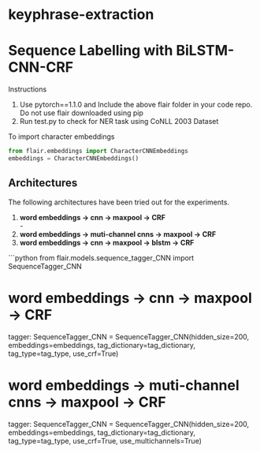 # keyphrase-extraction


# Sequence Labelling with BiLSTM-CNN-CRF

 Instructions 
 <ol>
  <li> Use pytorch==1.1.0 and Include the above flair folder in your code repo. Do not use flair downloaded using pip </li>
  <li> Run test.py to check for NER task using CoNLL 2003 Dataset </li>
  </ol>
  To import character embeddings 
  
```python
from flair.embeddings import CharacterCNNEmbeddings
embeddings = CharacterCNNEmbeddings()
```

## Architectures 
The following architectures have been tried out for the experiments.
<ol>
 <li>  <b> word embeddings -> cnn -> maxpool -> CRF </b> </li>-
  <li>  <b> word embeddings -> muti-channel cnns -> maxpool -> CRF </b> </li>
  <li>  <b> word embeddings -> cnn -> maxpool -> blstm -> CRF </b> </li>
 </ol>
```python
from flair.models.sequence_tagger_CNN import SequenceTagger_CNN

# word embeddings -> cnn -> maxpool -> CRF
tagger: SequenceTagger_CNN = SequenceTagger_CNN(hidden_size=200,
                                        embeddings=embeddings,
                                        tag_dictionary=tag_dictionary,
                                        tag_type=tag_type,
                                        use_crf=True)

# word embeddings -> muti-channel cnns -> maxpool -> CRF
tagger: SequenceTagger_CNN = SequenceTagger_CNN(hidden_size=200,
                                        embeddings=embeddings,
                                        tag_dictionary=tag_dictionary,
                                        tag_type=tag_type,
                                        use_crf=True,
                                        use_multichannels=True)
                                       
```
